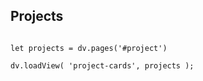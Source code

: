 ## Projects

```dataviewjs

let projects = dv.pages('#project')

dv.loadView( 'project-cards', projects );

```
